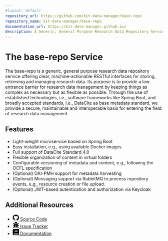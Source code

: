 ```yaml
---
#layout: default
repository_url: https://github.com/kit-data-manager/base-repo
repository_name: kit-data-manager/base-repo
documentation_url: https://kit-data-manager.github.io/
description: A Generic, General Purpose Research Data Repository Service.
---
```


# The base-repo Service

The base-repo is a generic, general purpose research data repository service offering clear, machine-actionable RESTful interfaces for storing, retrieving and managing research data. Its purpose is to provide a low entrance barrier for research data management by keeping things as complex as necessary but as flexible as possible. Through the use of established technologies, i.e., software frameworks like Spring Boot, and broadly accepted standards, i.e., DataCite as base metadata standard, we provide a secure, maintainable and interoperable basis for entering the field of research data management.

## Features

* Light-weight microservice based on Spring Boot
* Easy installation, e.g., using available Docker images
* Full support of DataCite Standard 4.0
* Flexible organization of content in virtual folders
* Configurable versioning of metadata and content, e.g., following the OCFL specification
* (Optional) OAI-PMH support for metadata harvesting
* (Optional) Messaging support via RabbitMQ to process repository events, e.g., resource creation or file upload.
* (Optional) JWT-based autentication and authorization via Keycloak

## Additional Resources

<div class="downloads">
     <ul>
	 <span><li><a href="{{ page.repository_url }}"><img src="assets/images/github-brands.svg" style="height:20px; width:20px"/> Source Code</a></li></span>
	 <span><li><a href="{{ page.repository_url }}/issues"><img src="assets/images/bug-solid.svg" style="height:20px; width:20px"/> Issue Tracker</a></li></span>
	 <span><li><a href="{{ page.documentation_url }}"><img src="assets/images/book-solid.svg" style="height:20px; width:20px"/> Documentation</a></li></span>
	 </ul>
</div>


